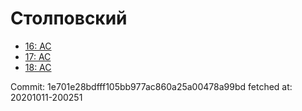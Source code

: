 # Столповский
- [16: AC](16.md)
- [17: AC](17.md)
- [18: AC](18.md)

Commit: 1e701e28bdfff105bb977ac860a25a00478a99bd
 fetched at: 20201011-200251
